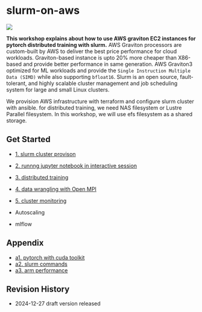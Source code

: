 # slurm-on-aws

![](https://github.com/gnosia93/slurm-on-grv/blob/main/tutorial/images/slurm-ws-arch-2.png)

**This workshop explains about how to use AWS graviton EC2 instances for pytorch distributed training with slurm.** 
AWS Graviton processors are custom-built by AWS to deliver the best price performance for cloud workloads. Graviton-based instance is upto 20% more cheaper than X86-based and provide better performance in same generation. AWS Graviton3 optimized for ML workloads and provide the `Single Instruction Multiple Data (SIMD)` while also supporting `bfloat16`. Slurm is an open source, fault-tolerant, and highly scalable cluster management and job scheduling system for large and small Linux clusters.

We provision AWS infrastructure with terraform and configure slurm cluster with ansible. for distributed training, we need NAS filesystem or Lustre Parallel filesystem. In this workshop, we will use efs filesystem as a shared storage.

## Get Started ##

* [1. slurm cluster provison](https://github.com/gnosia93/slurm-on-grv/blob/main/tutorial/1.provison.md)

* [2. runnng jupyter notebook in interactive session](https://github.com/gnosia93/slurm-on-grv/blob/main/tutorial/2.attach-jupyter.md)

* [3. distributed training](https://github.com/gnosia93/slurm-on-grv/blob/main/tutorial/3.distributed-training.md)

* [4. data wrangling with Open MPI](https://github.com/gnosia93/slurm-on-grv/blob/main/tutorial/4.open-mpi.md)

* [5. cluster monitoring](https://github.com/gnosia93/slurm-on-grv/blob/main/tutorial/5.cluster-monitoring.md)
  
* Autoscaling

* mlflow


## Appendix ##

* [a1. pytorch with cuda toolkit](https://github.com/gnosia93/slurm-on-grv/blob/main/tutorial/a1.cuda-toolkit.md)
* [a2. slurm commands](https://github.com/gnosia93/slurm-on-grv/blob/main/tutorial/a2.slurm-basic.md)
* [a3. arm performance](https://developer.arm.com/Tools%20and%20Software/Arm%20Performance%20Studio)
  
## Revision History ##
* 2024-12-27 draft version released




